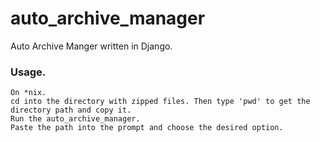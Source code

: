 # auto_archive_manager
Auto Archive Manger written in Django.

### Usage.
```
On *nix.
cd into the directory with zipped files. Then type 'pwd' to get the directory path and copy it.
Run the auto_archive_manager.
Paste the path into the prompt and choose the desired option.
```
